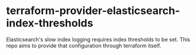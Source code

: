 # terraform-provider-elasticsearch-index-thresholds
Elasticsearch's slow index logging requires index thresholds to be set. This repo aims to provide that configuration through terraform itself.
